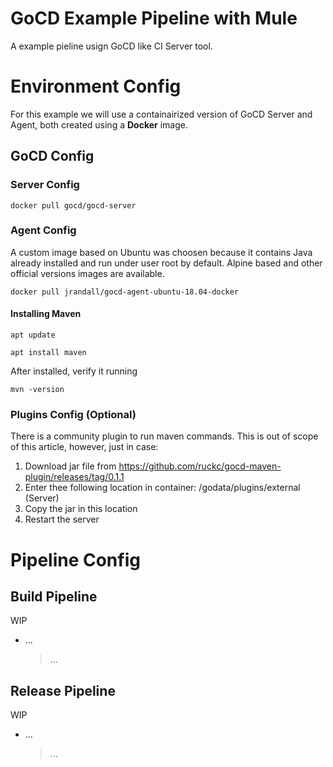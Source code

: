 # GoCD Example Pipeline with Mule

A example pieline usign GoCD like CI Server tool.


# Environment Config

For this example we will use a containairized version of GoCD Server and Agent, both created using a **Docker** image.

## GoCD Config

### Server Config

```
docker pull gocd/gocd-server
```

### Agent Config
A custom image based on Ubuntu was choosen because it contains Java already installed and run under user root by default.
Alpine based and other official versions images are available.

```
docker pull jrandall/gocd-agent-ubuntu-18.04-docker
```
#### Installing Maven

```
apt update
```
```
apt install maven
```

After installed, verify it running
```
mvn -version
```

### Plugins Config (Optional)
There is a community plugin to run maven commands. This is out of scope of this article, however, just in case:
1) Download jar file from
https://github.com/ruckc/gocd-maven-plugin/releases/tag/0.1.1
2) Enter thee following location in container: /godata/plugins/external (Server)
3) Copy the jar in this location
4) Restart the server

# Pipeline Config

## Build Pipeline
WIP
- ...
	> ...

## Release Pipeline
WIP
- ...
	> ...
